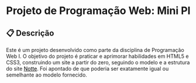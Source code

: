 # Projeto de Programação Web: Mini PI

## 📋 Descrição
Este é um projeto desenvolvido como parte da disciplina de Programação Web I. O objetivo do projeto é praticar e aprimorar habilidades em HTML5 e CSS3, construindo um site a partir do zero, seguindo o modelo e a estrutura do site <a href="http://www.notte.com.br/" style="color: black;">Notte</a>. Foi apontado de que poderia ser exatamente igual ou semelhante ao modelo fornecido.
